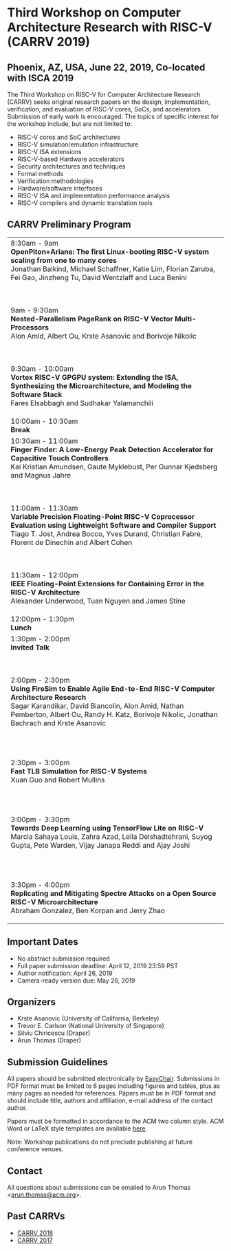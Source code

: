 # Third Workshop on Computer Architecture Research with RISC-V (CARRV 2019)

## Phoenix, AZ, USA, June 22, 2019, Co-located with ISCA 2019

The Third Workshop on RISC-V for Computer Architecture Research (CARRV) seeks original
research papers on the design, implementation, verification, and evaluation of RISC-V cores,
SoCs, and accelerators. Submission of early work is encouraged. The topics of specific
interest for the workshop include, but are not limited to:

* RISC-V cores and SoC architectures
* RISC-V simulation/emulation infrastructure
* RISC-V ISA extensions
* RISC-V-based Hardware accelerators
* Security architectures and techniques
* Formal methods
* Verification methodologies
* Hardware/software interfaces
* RISC-V ISA and implementation performance analysis
* RISC-V compilers and dynamic translation tools

## CARRV Preliminary Program

<table>
<tbody>

<tr>
<td>
8:30am - 9am<br>
<b>OpenPiton+Ariane: The first Linux-booting RISC-V system scaling from one to many cores</b><br>
Jonathan Balkind, Michael Schaffner, Katie Lim, Florian Zaruba, Fei Gao, Jinzheng Tu, David Wentzlaff and Luca Benini

<br><br>
9am - 9:30am<br>
<b>Nested-Parallelism PageRank on RISC-V Vector Multi-Processors</b><br>
Alon Amid, Albert Ou, Krste Asanovic and Borivoje Nikolic

<br><br>
9:30am - 10:00am<br>
<b>Vortex RISC-V GPGPU system: Extending the ISA, Synthesizing the Microarchitecture, and Modeling the Software Stack</b><br>
Fares Elsabbagh and Sudhakar Yalamanchili

</td>
</tr>

<tr>
<td>
10:00am - 10:30am<br>
<b>Break</b>
</td>
</tr>

<tr>
<td>
10:30am - 11:00am<br>
<b>Finger Finder: A Low-Energy Peak Detection Accelerator for Capacitive Touch Controllers</b><br>
Kai Kristian Amundsen, Gaute Myklebust, Per Gunnar Kjedsberg and Magnus Jahre

<br><br>
11:00am - 11:30am<br>
<b>Variable Precision Floating-Point RISC-V Coprocessor Evaluation using Lightweight Software and Compiler Support</b><br>
Tiago T. Jost, Andrea Bocco, Yves Durand, Christian Fabre, Florent de Dinechin and Albert Cohen

<br><br>
11:30am - 12:00pm<br>
<b>IEEE Floating-Point Extensions for Containing Error in the RISC-V Architecture</b><br>
Alexander Underwood, Tuan Nguyen and James Stine

</td>
</tr>

<tr>
<td>
12:00pm - 1:30pm<br>
<b>Lunch</b>
</td>
</tr>

<tr>
<td>
1:30pm - 2:00pm<br>
<b>Invited Talk</b><br>

<br><br>
2:00pm - 2:30pm<br>
<b>Using FireSim to Enable Agile End-to-End RISC-V Computer Architecture Research</b><br>
Sagar Karandikar, David Biancolin, Alon Amid, Nathan Pemberton, Albert Ou, Randy H. Katz, Borivoje Nikolic, Jonathan Bachrach and Krste Asanovic

<br><br>

2:30pm - 3:00pm<br>
<b>Fast TLB Simulation for RISC-V Systems</b><br>
Xuan Guo and Robert Mullins

<br><br>

3:00pm - 3:30pm<br>
<b>Towards Deep Learning using TensorFlow Lite on RISC-V</b><br>
Marcia Sahaya Louis, Zahra Azad, Leila Delshadtehrani, Suyog Gupta, Pete Warden, Vijay Janapa Reddi and Ajay Joshi

<br><br>

3:30pm - 4:00pm<br>
<b>Replicating and Mitigating Spectre Attacks on a Open Source RISC-V Microarchitecture</b><br>
Abraham Gonzalez, Ben Korpan and Jerry Zhao

</td>
</tr>

</tbody>
</table>

## Important Dates

* No abstract submission required
* Full paper submission deadline: April 12, 2019 23:59 PST
* Author notification: April 26, 2019
* Camera-ready version due: May 26, 2019

## Organizers

* Krste Asanovic (University of California, Berkeley)
* Trevor E. Carlson (National University of Singapore)
* Silviu Chiricescu (Draper)
* Arun Thomas (Draper)

## Submission Guidelines

All papers should be submitted electronically by
[EasyChair](https://easychair.org/conferences/?conf=carrv2019). Submissions
in PDF format must be limited to 6 pages including figures and tables,
plus as many pages as needed for references. Papers must be in PDF
format and should include title, authors and affiliation, e-mail
address of the contact author.

Papers must be formatted in accordance to the ACM two column
style. ACM Word or LaTeX style templates are available
[here](http://www.acm.org/publications/proceedings-template).

Note: Workshop publications do not preclude publishing at future
conference venues.

## Contact

All questions about submissions can be emailed to Arun Thomas
<<arun.thomas@acm.org>>.

## Past CARRVs

* [CARRV 2018](https://carrv.github.io/2018/)
* [CARRV 2017](https://carrv.github.io/2017/)
